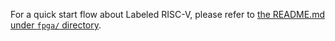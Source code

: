 For a quick start flow about Labeled RISC-V, please refer to [the README.md under `fpga/` directory](fpga/README.md).
